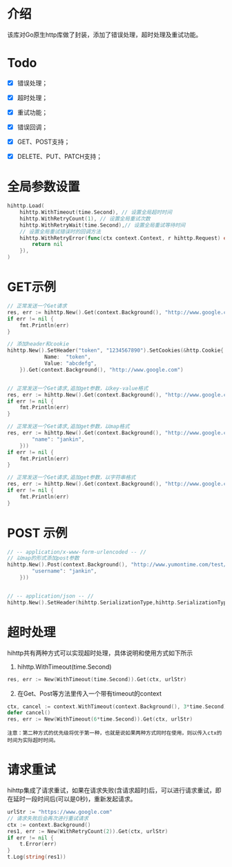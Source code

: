 # 介绍

该库对Go原生http库做了封装，添加了错误处理，超时处理及重试功能。

# Todo

- [x] 错误处理；
- [x] 超时处理；
- [x] 重试功能；
- [x] 错误回调；
- [x] GET、POST支持；
- [x] DELETE、PUT、PATCH支持；



# 全局参数设置

```go
hihttp.Load(
	hihttp.WithTimeout(time.Second), // 设置全局超时时间
	hihttp.WithRetryCount(1), // 设置全局重试次数
	hihttp.WithRetryWait(time.Second),// 设置全局重试等待时间
	// 设置全局重试错误时的回调方法
	hihttp.WithRetryError(func(ctx context.Context, r hihttp.Request) error {
		return nil
	}),
)
```



# GET示例

```go
// 正常发送一个Get请求
res, err := hihttp.New().Get(context.Background(), "http://www.google.com")
if err != nil {
	fmt.Println(err)
}

// 添加header和cookie
hihttp.New().SetHeader("token", "1234567890").SetCookies(&http.Cookie{
			Name:  "token",
			Value: "abcdefg",
	}).Get(context.Background(), "http://www.google.com")


// 正常发送一个Get请求,追加get参数，以key-value格式
res, err := hihttp.New().Get(context.Background(), "http://www.google.com",hihttp.NewKVParam("name", "jankin"))
if err != nil {
	fmt.Println(err)
}

// 正常发送一个Get请求,追加get参数，以map格式
res, err := hihttp.New().Get(context.Background(), "http://www.google.com",hihttp.NewMapParams(map[string]interface{}{
		"name": "jankin",
	}))
if err != nil {
	fmt.Println(err)
}

// 正常发送一个Get请求,追加get参数，以字符串格式
res, err := hihttp.New().Get(context.Background(), "http://www.google.com",hihttp.NewQueryParam("name=jankin"))
if err != nil {
	fmt.Println(err)
}
```



# POST 示例

```go
// -- application/x-www-form-urlencoded -- // 
// 以map的形式添加post参数
hihttp.New().Post(context.Background(), "http://www.yumontime.com/test/login",hihttp.NewWWWFormPayload(map[string]interface{}{
		"username": "jankin",
	}))


// -- application/json -- //
hihttp.New().SetHeader(hihttp.SerializationType,hihttp.SerializationTypeJSON).Post(context.Background(), "http://www.yumontime.com/test/login", hihttp.NewJSONPayload("username=jankin"))

```

# 超时处理
hihttp共有两种方式可以实现超时处理，具体说明和使用方式如下所示
1. hihttp.WithTimeout(time.Second)
```Go 
res, err := New(WithTimeout(time.Second)).Get(ctx, urlStr)
```
2. 在Get、Post等方法里传入一个带有timeout的context
```Go
ctx, cancel := context.WithTimeout(context.Background(), 3*time.Second)
defer cancel()
res, err := New(WithTimeout(6*time.Second)).Get(ctx, urlStr)
```
	注意：第二种方式的优先级将优于第一种，也就是说如果两种方式同时在使用，则以传入ctx的时间为实际超时时间。

# 请求重试
hihttp集成了请求重试，如果在请求失败(含请求超时)后，可以进行请求重试，即在延时一段时间后(可以是0秒)，重新发起请求。
```Go
urlStr := "https://www.google.com"
// 请求失败后会再次进行重试请求
ctx := context.Background()
res1, err := New(WithRetryCount(2)).Get(ctx, urlStr)
if err != nil {
	t.Error(err)
}
t.Log(string(res1))
```